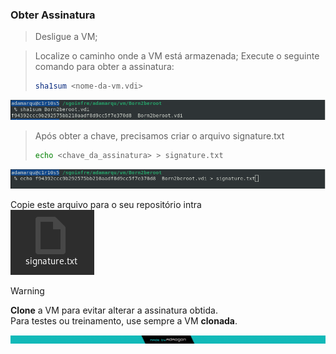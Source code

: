 ### Obter Assinatura

> Desligue a VM;

> Localize o caminho onde a VM está armazenada;
> Execute o seguinte comando para obter a assinatura:
>```sh
>sha1sum <nome-da-vm.vdi>
>```
![](https://github.com/AdaoG0n/AdaoG0n/blob/main/assests/born2beroot/sign2.png)

> Após obter a chave, precisamos criar o arquivo signature.txt
> ```sh
> echo <chave_da_assinatura> > signature.txt
> ```
![](https://github.com/AdaoG0n/AdaoG0n/blob/main/assests/born2beroot/sign3.png)

Copie este arquivo para o seu repositório intra <br/>
![](https://github.com/AdaoG0n/AdaoG0n/blob/main/assests/born2beroot/sign4.png) </br>


> [!Warning]
> **Clone** a VM para evitar alterar a assinatura obtida. </br>
> Para testes ou treinamento, use sempre a VM **clonada**.

![](https://github.com/AdaoG0n/AdaoG0n/blob/main/assests/animated%20gifs/madeby.gif)
